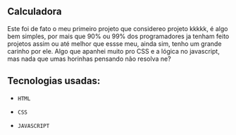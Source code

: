 ## Calculadora
Este foi de fato o meu primeiro projeto que considereo projeto kkkkk, é algo bem simples, por mais que 90% ou 99% dos programadores ja tenham feito projetos assim ou até melhor que essse meu, ainda sim, tenho um grande carinho por ele. Algo que apanhei muito pro CSS e a lógica no javascript, mas nada que umas horinhas pensando não resolva ne?

## Tecnologias usadas:

- ``HTML``

- ``CSS``

- ``JAVASCRIPT``
